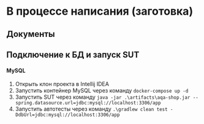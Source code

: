 # В процессе написания (заготовка)
## Документы

## Подключение к БД и запуск SUT
#### MySQL
1. Открыть клон проекта в Intellij IDEA
1. Запустить контейнер MySQL через команду `docker-compose up -d`
1. Запустить SUT через команду `java -jar .\artifacts\aqa-shop.jar --spring.datasource.url=jdbc:mysql://localhost:3306/app`
1. Запустить автотесты через команду `.\gradlew clean test -DdbUrl=jdbc:mysql://localhost:3306/app`
